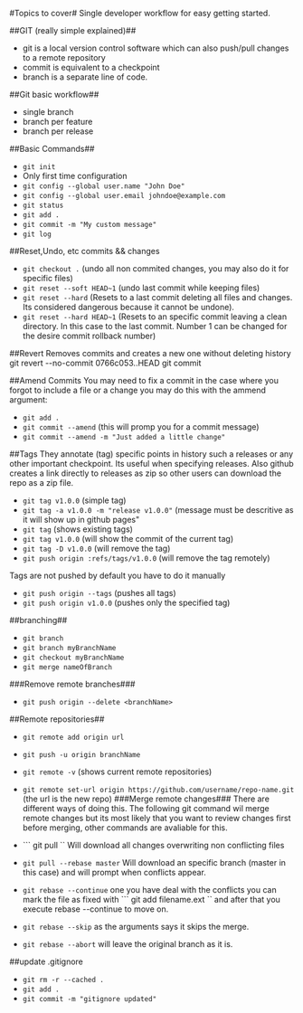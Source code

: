 #Topics to cover#
Single developer workflow for easy getting started.

##GIT (really simple explained)##
* git is a local version control software which can also push/pull changes to a remote repository
* commit is equivalent to a checkpoint 
* branch is a separate line of code.

##Git basic workflow##

* single branch
* branch per feature
* branch per release

##Basic Commands##

* ``` git init ```
* Only first time configuration 
* ``` git config --global user.name "John Doe" ```
* ``` git config --global user.email johndoe@example.com ```
* ``` git status ``` 
* ``` git add . ```
* ``` git commit -m "My custom message" ```
* ``` git log ```

##Reset,Undo, etc commits && changes
* ``` git checkout . ``` (undo all non commited changes, you may also do it for specific files)
* ``` git reset --soft HEAD~1 ``` (undo last commit while keeping files)
* ``` git reset --hard ``` (Resets to a last commit deleting all files and changes. Its considered dangerous because it cannot be undone).
* ``` git reset --hard HEAD~1 ``` (Resets to an specific commit leaving a clean directory. In this case to the last commit. Number 1 can be changed for the desire commit rollback number)

##Revert
Removes commits and creates a new one without deleting history
git revert --no-commit 0766c053..HEAD
git commit

##Amend Commits
You may need to fix a commit in the case where you forgot to include a file or a change you may do this with the ammend argument:

* ``` git add . ```
* ``` git commit --amend ``` (this will promp you for a commit message)
* ``` git commit --amend -m "Just added a little change" ```



##Tags
They annotate (tag) specific points in history such a releases or any other important checkpoint. Its useful when specifying releases. Also github creates a link directly to releases as zip so other users can download the repo as a zip file.

* ``` git tag v1.0.0 ``` (simple tag)
* ``` git tag -a v1.0.0 -m "release v1.0.0" ``` (message must be descritive as it will show up in github pages"
* ``` git tag ``` (shows existing tags)
* ``` git tag v1.0.0 ``` (will show the commit of the current tag)
* ``` git tag -D v1.0.0 ``` (will remove the tag)
* ``` git push origin :refs/tags/v1.0.0 ``` (will remove the tag remotely)

Tags are not pushed by default you have to do it manually

* ``` git push origin --tags ``` (pushes all tags)
* ``` git push origin v1.0.0 ``` (pushes only the specified tag)
 
##branching##
* ``` git branch ```
* ``` git branch myBranchName ```
* ``` git checkout myBranchName ```
* ``` git merge nameOfBranch ```

###Remove remote branches###
* ``` git push origin --delete <branchName> ```

##Remote repositories##
* ``` git remote add origin url ```
* ``` git push -u origin branchName ```
* ``` git remote -v ``` (shows current remote repositories) 
* ``` git remote set-url origin https://github.com/username/repo-name.git ``` (the url is the new repo)
###Merge remote changes###
There are different ways of doing this. The following git command wil merge remote changes but its most likely that you want to review changes first before merging, other commands are avaliable for this.

* ``` git pull `` Will download all changes overwriting non conflicting files
* ``` git pull --rebase master ``` Will download an specific branch (master in this case) and will prompt when conflicts appear. 
* ``` git rebase --continue ``` one you have deal with the conflicts you can mark the file as fixed with ``` git add filename.ext `` and after that you execute rebase --continue to move on.
* ``` git rebase --skip ``` as the arguments says it skips the merge.
* ``` git rebase --abort ``` will leave the original branch as it is.



##update .gitignore
* ``` git rm -r --cached . ```
* ``` git add . ```
* ``` git commit -m "gitignore updated" ```

